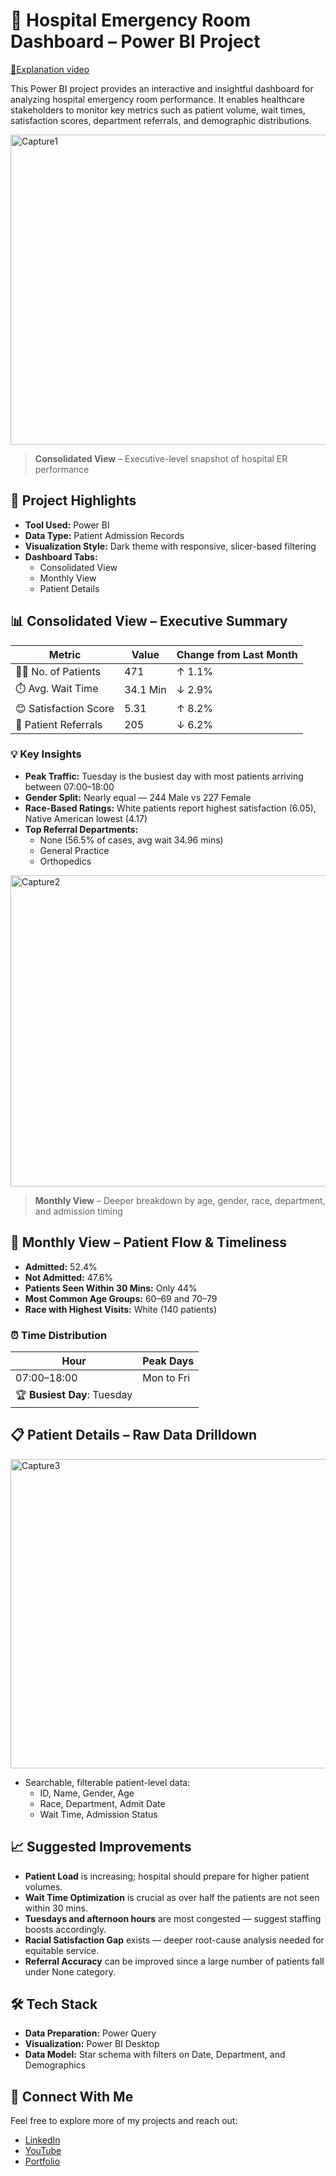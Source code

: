 # 🏥 Hospital Emergency Room Dashboard – Power BI Project

[🎥Explanation video](https://www.youtube.com/watch?v=ngxfRrj4gu0&t)

This Power BI project provides an interactive and insightful dashboard for analyzing hospital emergency room performance. It enables healthcare stakeholders to monitor key metrics such as patient volume, wait times, satisfaction scores, department referrals, and demographic distributions.

<img width="809" height="496" alt="Capture1" src="https://github.com/user-attachments/assets/0abbc03d-6ba4-4e0e-a348-af0a773541db" />

> **Consolidated View** – Executive-level snapshot of hospital ER performance



## 📌 Project Highlights

- **Tool Used:** Power BI  
- **Data Type:** Patient Admission Records  
- **Visualization Style:** Dark theme with responsive, slicer-based filtering  
- **Dashboard Tabs:**
  - Consolidated View
  - Monthly View
  - Patient Details


## 📊 Consolidated View – Executive Summary

| Metric              | Value       | Change from Last Month |
|---------------------|-------------|-------------------------|
| 🧑‍⚕️ No. of Patients | 471         | ↑ 1.1%                  |
| ⏱️ Avg. Wait Time    | 34.1 Min    | ↓ 2.9%                  |
| 😊 Satisfaction Score| 5.31        | ↑ 8.2%                  |
| 🧾 Patient Referrals | 205         | ↓ 6.2%                  |

### 💡 Key Insights

- **Peak Traffic:** Tuesday is the busiest day with most patients arriving between 07:00–18:00
- **Gender Split:** Nearly equal — 244 Male vs 227 Female
- **Race-Based Ratings:** White patients report highest satisfaction (6.05), Native American lowest (4.17)
- **Top Referral Departments:**
  - None (56.5% of cases, avg wait 34.96 mins)
  - General Practice
  - Orthopedics



<img width="807" height="498" alt="Capture2" src="https://github.com/user-attachments/assets/59f57cc7-c61b-43d6-967e-1d48b7111044" />

> **Monthly View** – Deeper breakdown by age, gender, race, department, and admission timing



## 📅 Monthly View – Patient Flow & Timeliness

- **Admitted:** 52.4%  
- **Not Admitted:** 47.6%
- **Patients Seen Within 30 Mins:** Only 44%  
- **Most Common Age Groups:** 60–69 and 70–79  
- **Race with Highest Visits:** White (140 patients)

### ⏰ Time Distribution

| Hour        | Peak Days        |
|-------------|------------------|
| 07:00–18:00 | Mon to Fri       |
| 🏆 **Busiest Day**: Tuesday |



## 📋 Patient Details – Raw Data Drilldown

<img width="807" height="495" alt="Capture3" src="https://github.com/user-attachments/assets/5300845a-ef20-4824-8418-010454d6f417" />

- Searchable, filterable patient-level data:
  - ID, Name, Gender, Age
  - Race, Department, Admit Date
  - Wait Time, Admission Status



## 📈 Suggested Improvements

- **Patient Load** is increasing; hospital should prepare for higher patient volumes.
- **Wait Time Optimization** is crucial as over half the patients are not seen within 30 mins.
- **Tuesdays and afternoon hours** are most congested — suggest staffing boosts accordingly.
- **Racial Satisfaction Gap** exists — deeper root-cause analysis needed for equitable service.
- **Referral Accuracy** can be improved since a large number of patients fall under None category.



## 🛠 Tech Stack

- **Data Preparation:** Power Query
- **Visualization:** Power BI Desktop
- **Data Model:** Star schema with filters on Date, Department, and Demographics




## 🔗 Connect With Me  
Feel free to explore more of my projects and reach out:  
- [LinkedIn](https://www.linkedin.com/in/narendrasingh1402)
- [YouTube](https://www.youtube.com/@Analyst_Hive)  
- [Portfolio](https://narendra1402.github.io/)

